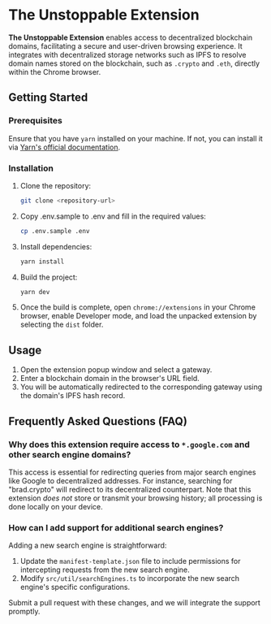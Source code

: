 # The Unstoppable Extension

**The Unstoppable Extension** enables access to decentralized blockchain domains, facilitating a secure and user-driven browsing experience. It integrates with decentralized storage networks such as IPFS to resolve domain names stored on the blockchain, such as `.crypto` and `.eth`, directly within the Chrome browser.

## Getting Started

### Prerequisites

Ensure that you have `yarn` installed on your machine. If not, you can install it via [Yarn's official documentation](https://classic.yarnpkg.com/en/docs/install).

### Installation

1. Clone the repository:
   ```bash
   git clone <repository-url>

3. Copy .env.sample to .env and fill in the required values:
   ```bash
   cp .env.sample .env
   ```

4. Install dependencies:
   ```bash
   yarn install
   ```

5. Build the project:
   ```bash
   yarn dev
   ```

6. Once the build is complete, open `chrome://extensions` in your Chrome browser, enable Developer mode, and load the unpacked extension by selecting the `dist` folder.

## Usage

1. Open the extension popup window and select a gateway.
2. Enter a blockchain domain in the browser's URL field.
3. You will be automatically redirected to the corresponding gateway using the domain's IPFS hash record.

## Frequently Asked Questions (FAQ)

### Why does this extension require access to `*.google.com` and other search engine domains?

This access is essential for redirecting queries from major search engines like Google to decentralized addresses. For instance, searching for "brad.crypto" will redirect to its decentralized counterpart. Note that this extension _does not_ store or transmit your browsing history; all processing is done locally on your device.

### How can I add support for additional search engines?

Adding a new search engine is straightforward:

1. Update the `manifest-template.json` file to include permissions for intercepting requests from the new search engine.
2. Modify `src/util/searchEngines.ts` to incorporate the new search engine's specific configurations.

Submit a pull request with these changes, and we will integrate the support promptly.
